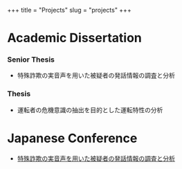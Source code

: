 +++
title = "Projects"
slug = "projects"
+++

# Academic Dissertation
### Senior Thesis
* 特殊詐欺の実音声を用いた被疑者の発話情報の調査と分析
### Thesis
* 運転者の危機意識の抽出を目的とした運転特性の分析

# Japanese Conference
* [特殊詐欺の実音声を用いた被疑者の発話情報の調査と分析](https://www.jstage.jst.go.jp/article/pjsai/JSAI2021/0/JSAI2021_3J1GS6a01/_article/-char/ja/)